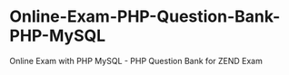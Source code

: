 # Online-Exam-PHP-Question-Bank-PHP-MySQL
Online Exam with PHP MySQL - PHP Question Bank for ZEND Exam
